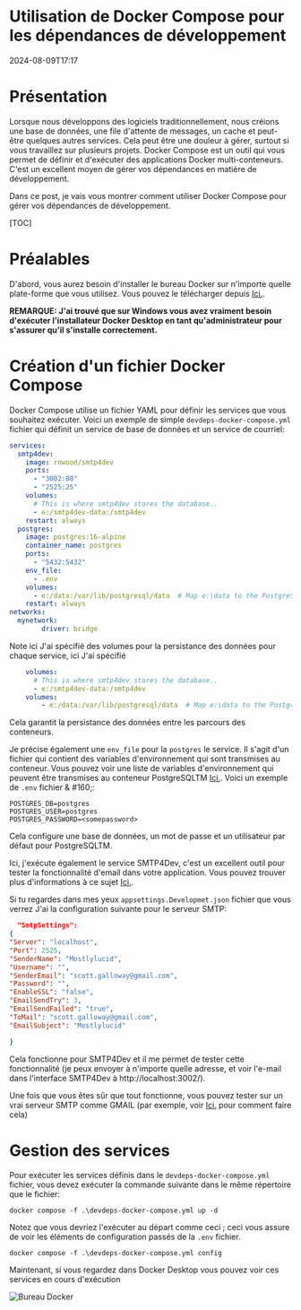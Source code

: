 # Utilisation de Docker Compose pour les dépendances de développement

<!--category-- Docker -->
<datetime class="hidden">2024-08-09T17:17</datetime>

# Présentation

Lorsque nous développons des logiciels traditionnellement, nous créions une base de données, une file d'attente de messages, un cache et peut-être quelques autres services. Cela peut être une douleur à gérer, surtout si vous travaillez sur plusieurs projets. Docker Compose est un outil qui vous permet de définir et d'exécuter des applications Docker multi-conteneurs. C'est un excellent moyen de gérer vos dépendances en matière de développement.

Dans ce post, je vais vous montrer comment utiliser Docker Compose pour gérer vos dépendances de développement.

[TOC]

# Préalables

D'abord, vous aurez besoin d'installer le bureau Docker sur n'importe quelle plate-forme que vous utilisez. Vous pouvez le télécharger depuis [Ici.](https://www.docker.com/products/docker-desktop).

**REMARQUE: J'ai trouvé que sur Windows vous avez vraiment besoin d'exécuter l'installateur Docker Desktop en tant qu'administrateur pour s'assurer qu'il s'installe correctement.**

# Création d'un fichier Docker Compose

Docker Compose utilise un fichier YAML pour définir les services que vous souhaitez exécuter. Voici un exemple de simple `devdeps-docker-compose.yml` fichier qui définit un service de base de données et un service de courriel:

```yaml
services: 
  smtp4dev:
    image: rnwood/smtp4dev
    ports:
      - "3002:80"
      - "2525:25"
    volumes:
      # This is where smtp4dev stores the database..
      - e:/smtp4dev-data:/smtp4dev
    restart: always
  postgres:
    image: postgres:16-alpine
    container_name: postgres
    ports:
      - "5432:5432"
    env_file:
      - .env
    volumes:
      - e:/data:/var/lib/postgresql/data  # Map e:\data to the PostgreSQL data folder
    restart: always	
networks:
  mynetwork:
        driver: bridge
```

Note ici J'ai spécifié des volumes pour la persistance des données pour chaque service, ici J'ai spécifié

```yaml
    volumes:
      # This is where smtp4dev stores the database..
      - e:/smtp4dev-data:/smtp4dev
    volumes:
        - e:/data:/var/lib/postgresql/data  # Map e:\data to the PostgreSQL data folder
```

Cela garantit la persistance des données entre les parcours des conteneurs.

Je précise également une `env_file` pour la `postgres` le service. Il s'agit d'un fichier qui contient des variables d'environnement qui sont transmises au conteneur.
Vous pouvez voir une liste de variables d'environnement qui peuvent être transmises au conteneur PostgreSQLTM [Ici.](https://www.docker.com/blog/how-to-use-the-postgres-docker-official-image/#1-Environment-variables).
Voici un exemple de `.env` fichier & #160;:

```shell
POSTGRES_DB=postgres
POSTGRES_USER=postgres
POSTGRES_PASSWORD=<somepassword>
```

Cela configure une base de données, un mot de passe et un utilisateur par défaut pour PostgreSQLTM.

Ici, j'exécute également le service SMTP4Dev, c'est un excellent outil pour tester la fonctionnalité d'email dans votre application. Vous pouvez trouver plus d'informations à ce sujet [Ici.](https://github.com/rnwood/smtp4dev/wiki/Installation#how-to-run-smtp4dev-in-docker).

Si tu regardes dans mes yeux `appsettings.Developmet.json` fichier que vous verrez J'ai la configuration suivante pour le serveur SMTP:

```json
  "SmtpSettings":
{
"Server": "localhost",
"Port": 2525,
"SenderName": "Mostlylucid",
"Username": "",
"SenderEmail": "scott.galloway@gmail.com",
"Password": "",
"EnableSSL": "false",
"EmailSendTry": 3,
"EmailSendFailed": "true",
"ToMail": "scott.galloway@gmail.com",
"EmailSubject": "Mostlylucid"

}
```

Cela fonctionne pour SMTP4Dev et il me permet de tester cette fonctionnalité (je peux envoyer à n'importe quelle adresse, et voir l'e-mail dans l'interface SMTP4Dev à http://localhost:3002/).

Une fois que vous êtes sûr que tout fonctionne, vous pouvez tester sur un vrai serveur SMTP comme GMAIL (par exemple, voir [Ici.](addingasyncsendingforemails) pour comment faire cela)

# Gestion des services

Pour exécuter les services définis dans le `devdeps-docker-compose.yml` fichier, vous devez exécuter la commande suivante dans le même répertoire que le fichier:

```shell
docker compose -f .\devdeps-docker-compose.yml up -d
```

Notez que vous devriez l'exécuter au départ comme ceci ; ceci vous assure de voir les éléments de configuration passés de la `.env` fichier.

```shell
docker compose -f .\devdeps-docker-compose.yml config
```

Maintenant, si vous regardez dans Docker Desktop vous pouvez voir ces services en cours d'exécution

![Bureau Docker](dockerdesktopdev.png)